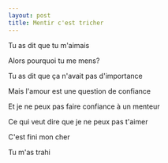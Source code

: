 ```yaml
---
layout: post
title: Mentir c'est tricher
---
```


Tu as dit que tu m'aimais

Alors pourquoi tu me mens?

Tu as dit que ça n'avait pas d'importance

Mais l'amour est une question de confiance

Et je ne peux pas faire confiance à un menteur

Ce qui veut dire que je ne peux pas t'aimer

C'est fini mon cher

Tu m'as trahi